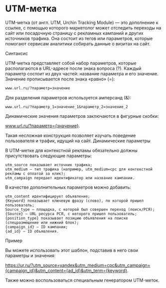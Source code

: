 # UTM-метка

UTM-метка (от англ. UTM, Urchin Tracking Module) — это дополнение к ссылке, с помощью 
которого маркетолог может отследить переходы на сайт или посадочную страницу с рекламных 
кампаний и других источников трафика. Она состоит из тегов или параметров, которые 
помогают сервисам аналитики собирать данные о визитах на сайт. 

Синтаксис

UTM-метка представляет собой набор параметров, которые располагаются в URL-адресе 
после знака вопроса (?). Каждый параметр состоит из двух частей: название параметра 
и его значение. Значение прописывается после знака «равно» (=):

```html
www.url.ru/?параметр=значение
```

Для разделения параметров используется амперсанд (&):

```
www.url.ru/?параметр_1=значение_1&параметр_2=значение_2
```

Динамические значения параметров заключаются в фигурные скобки:

www.url.ru/?параметр={значение}.

Такая несложная конструкция позволяет изучать поведение пользователя и трафик, идущий на сайт.
Динамические параметры

В UTM-метке для контекстной рекламы обязательно должны присутствовать следующие параметры:

    utm_source показывает источник трафика;
    utm_medium — тип трафика (например, utm_medium=cpc для контекстной рекламы с оплатой за клик);
    utm_campaign передает идентификатор или название кампании.

В качестве дополнительных параметров можно добавить:

    utm_content идентифицирует объявление;
    {Keyword} показывает ключевую фразу (слово), по которой пришел пользователь;
    Source_type — площадка, с которой был совершен переход (поиск/РСЯ);
    {Source} — URL ресурса РСЯ, с которого пришел пользователь;
    {position_type} показывает позицию объявления на поиске (спецразмещение или нижний блок);
    {campaign_id} — ID кампании;
    {ad_id} — ID объявления.

Пример

Вы можете использовать этот шаблон, подставив в него свои параметры и значения:

https://ur.ru/?utm_source=yandex&utm_medium=cpc&utm_campaign={campaign_id}&utm_content={ad_id}&utm_term={keyword}.

Также можно воспользоваться специальным генератором UTM-меток.
